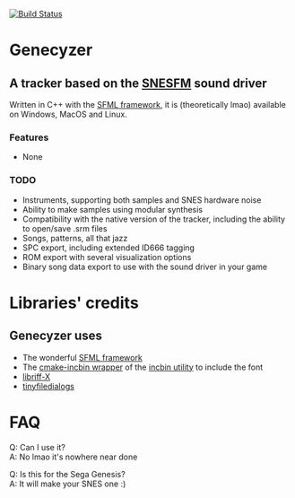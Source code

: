 [![Build Status](https://github.com/ADM228/Genecyzer/actions/workflows/ci.yml/badge.svg)](https://github.com/ADM228/Genecyzer/actions/workflows/ci.yml)

# Genecyzer

## A tracker based on the [SNESFM](https://github.com/ADM228/SNES-FM) sound driver

Written in C++ with the [SFML framework](https://sfml-dev.org), it is (theoretically lmao) available on Windows, MacOS and Linux.  

### Features

- None  
  
### TODO

- Instruments, supporting both samples and SNES hardware noise
- Ability to make samples using modular synthesis
- Compatibility with the native version of the tracker, including the ability to open/save .srm files
- Songs, patterns, all that jazz
- SPC export, including extended ID666 tagging
- ROM export with several visualization options
- Binary song data export to use with the sound driver in your game

# Libraries' credits

## Genecyzer uses

- The wonderful [SFML framework](https://sfml-dev.org)
- The [cmake-incbin wrapper](https://github.com/morswin22/cmake-incbin) of the [incbin utility](https://github.com/graphitemaster/incbin) to include the font
- [libriff-X](https://github.com/ADM228/libriff-X)
- [tinyfiledialogs](http://tinyfiledialogs.sourceforge.net)

# FAQ

Q: Can I use it?  
A: No lmao it's nowhere near done

Q: Is this for the Sega Genesis?  
A: It will make your SNES one \:\)
